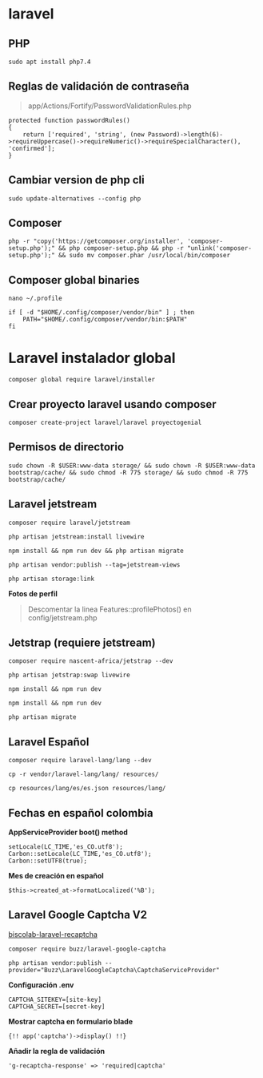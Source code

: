 # laravel
## PHP
```
sudo apt install php7.4
```

## Reglas de validación de contraseña
> app/Actions/Fortify/PasswordValidationRules.php
```
protected function passwordRules()
{
    return ['required', 'string', (new Password)->length(6)->requireUppercase()->requireNumeric()->requireSpecialCharacter(), 'confirmed'];
}
```

## Cambiar version de php cli
```
sudo update-alternatives --config php
```


## Composer
```
php -r "copy('https://getcomposer.org/installer', 'composer-setup.php');" && php composer-setup.php && php -r "unlink('composer-setup.php');" && sudo mv composer.phar /usr/local/bin/composer
```
## Composer global binaries
```
nano ~/.profile
```

```
if [ -d "$HOME/.config/composer/vendor/bin" ] ; then
    PATH="$HOME/.config/composer/vendor/bin:$PATH"
fi
```

# Laravel instalador global
```
composer global require laravel/installer
```

## Crear proyecto laravel usando composer
```
composer create-project laravel/laravel proyectogenial
```

## Permisos de directorio
```
sudo chown -R $USER:www-data storage/ && sudo chown -R $USER:www-data bootstrap/cache/ && sudo chmod -R 775 storage/ && sudo chmod -R 775 bootstrap/cache/
```

## Laravel jetstream
```
composer require laravel/jetstream
```

```
php artisan jetstream:install livewire
```

```
npm install && npm run dev && php artisan migrate
```

```
php artisan vendor:publish --tag=jetstream-views
```

```
php artisan storage:link
```

**Fotos de perfil**
> Descomentar la linea Features::profilePhotos() en config/jetstream.php

## Jetstrap (requiere jetstream)

```
composer require nascent-africa/jetstrap --dev
```

```
php artisan jetstrap:swap livewire
```

```
npm install && npm run dev
```

```
npm install && npm run dev
```

```
php artisan migrate
```

## Laravel Español


```
composer require laravel-lang/lang --dev
```

```
cp -r vendor/laravel-lang/lang/ resources/
```

```
cp resources/lang/es/es.json resources/lang/
```

## Fechas en español colombia
**AppServiceProvider boot() method**
```
setLocale(LC_TIME,'es_CO.utf8');
Carbon::setLocale(LC_TIME,'es_CO.utf8');
Carbon::setUTF8(true);
```
**Mes de creación en español**
```
$this->created_at->formatLocalized('%B');
```

## Laravel Google Captcha V2

[biscolab-laravel-recaptcha](https://laravel-recaptcha-docs.biscolab.com/ "Biscolab Laravel Recaptcha")

```
composer require buzz/laravel-google-captcha
```
```
php artisan vendor:publish --provider="Buzz\LaravelGoogleCaptcha\CaptchaServiceProvider"
```

**Configuración .env**
```
CAPTCHA_SITEKEY=[site-key]
CAPTCHA_SECRET=[secret-key]
```

**Mostrar captcha en formulario blade**
```
{!! app('captcha')->display() !!}
```

**Añadir la regla de validación**
```
'g-recaptcha-response' => 'required|captcha'
```
